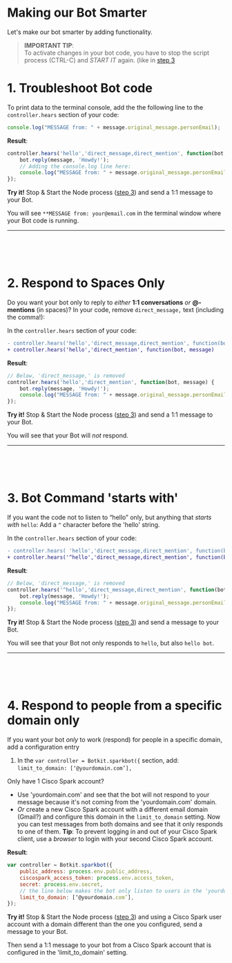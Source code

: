 
# Making our Bot Smarter

Let's make our bot smarter by adding functionality.

<TOC HERE>

> **IMPORTANT TIP**: <br />
> To activate changes in your bot code, you have to stop the script process (CTRL-C) and *START IT* again. (like in 
[step 3](https://github.com/DJF3/spark_botkit_lab/blob/master/3.md#start-the-bot-code)


# 1. Troubleshoot Bot code

To print data to the terminal console, add the the following line to the ```controller.hears``` section of your code:
```javascript
console.log("MESSAGE from: " + message.original_message.personEmail);
```

**Result**:

```javascript
controller.hears('hello','direct_message,direct_mention', function(bot, message) {
    bot.reply(message, 'Howdy!');
    // Adding the console.log line here:
    console.log("MESSAGE from: " + message.original_message.personEmail);
});
```

**Try it!** 
Stop & Start the Node process ([step 3](https://github.com/DJF3/spark_botkit_lab/blob/master/3.md#start-the-bot-code)) and send a 1:1 message to your Bot.

You will see ```**MESSAGE from: your@email.com``` in the terminal window where your Bot code is running.

---
<br />
<br />
<br />


# 2. Respond to Spaces Only

Do you want your bot only to reply to *either* **1:1 conversations** *or* **@-mentions** (in spaces)?
In your code, remove ```direct_message,``` text (including the comma!): 

In the ```controller.hears``` section of your code:
```diff
- controller.hears('hello','direct_message,direct_mention', function(bot, message)
+ controller.hears('hello','direct_mention', function(bot, message)
```

**Result**:

```javascript
// Below, 'direct_message,' is removed
controller.hears('hello','direct_mention', function(bot, message) {
    bot.reply(message, 'Howdy!');
    console.log("MESSAGE from: " + message.original_message.personEmail);
});
```

**Try it!** 
Stop & Start the Node process ([step 3](https://github.com/DJF3/spark_botkit_lab/blob/master/3.md#start-the-bot-code)) and send a 1:1 message to your Bot.

You will see that your Bot will _not_ respond.

---
<br />
<br />
<br />


# 3. Bot Command 'starts with'

If you want the code not to listen to “hello” only, but anything that *starts with* ```hello```:
Add a ``` ^ ``` character before the 'hello' string. 

In the ```controller.hears``` section of your code:
```diff
- controller.hears( 'hello','direct_message,direct_mention', function(bot, message)
+ controller.hears('^hello','direct_message,direct_mention', function(bot, message)
```

**Result**:

```javascript
// Below, 'direct_message,' is removed
controller.hears('^hello','direct_message,direct_mention', function(bot, message) {
    bot.reply(message, 'Howdy!');
    console.log("MESSAGE from: " + message.original_message.personEmail);
});
```

**Try it!** 
Stop & Start the Node process ([step 3](https://github.com/DJF3/spark_botkit_lab/blob/master/3.md#start-the-bot-code)) and send a message to your Bot.

You will see that your Bot not only responds to ```hello```, but also ```hello bot```.

---
<br />
<br />
<br />

# 4. Respond to people from a specific domain only

If you want your bot *only* to work (respond) for people in a specific domain, add a configuration entry 

1. In the ```var controller = Botkit.sparkbot({``` section, add:
```limit_to_domain: [‘@yourdomain.com’],```

Only have 1 Cisco Spark account?
* Use 'yourdomain.com' and see that the bot will not respond to your message because it's not coming from the 'yourdomain.com' domain.
* *Or* create a new Cisco Spark account with a different email domain (Gmail?) and configure this domain in the ```limit_to_domain``` setting. Now you can test messages from both domains and see that it only responds to one of them. **Tip**: To prevent logging in and out of your Cisco Spark client, use a *browser* to login with your second Cisco Spark account.

**Result**:

```javascript
var controller = Botkit.sparkbot({
    public_address: process.env.public_address,
    ciscospark_access_token: process.env.access_token,
    secret: process.env.secret,
    // the line below makes the bot only listen to users in the 'yourdomain.com' domain
    limit_to_domain: [‘@yourdomain.com’],
});
```

**Try it!** 
Stop & Start the Node process ([step 3](https://github.com/DJF3/spark_botkit_lab/blob/master/3.md#start-the-bot-code)) and using a Cisco Spark user account with a domain different than the one you configured, send a message to your Bot.

Then send a 1:1 message to your bot from a Cisco Spark account that is configured in the 'limit_to_domain' setting.
